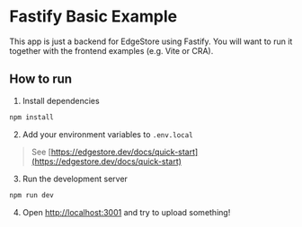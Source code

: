 # Fastify Basic Example

This app is just a backend for EdgeStore using Fastify.
You will want to run it together with the frontend examples (e.g. Vite or CRA).

## How to run

1. Install dependencies

```bash
npm install
```

2. Add your environment variables to `.env.local`

> See [https://edgestore.dev/docs/quick-start](https://edgestore.dev/docs/quick-start)

3. Run the development server

```bash
npm run dev
```

4. Open [http://localhost:3001](http://localhost:3001) and try to upload something!